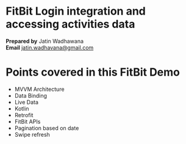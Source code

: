 # FitBit Login integration and accessing activities data
 
<b>Prepared by</b> Jatin Wadhawana<br>
<b>Email</b> jatin.wadhavana@gmail.com

# Points covered in this FitBit Demo

- MVVM Architecture<br>
- Data Binding<br>
- Live Data<br>
- Kotlin<br>
- Retrofit<br>
- FitBit APIs<br>
- Pagination based on date<br>
- Swipe refresh<br>
